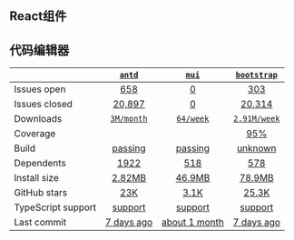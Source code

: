 ## React组件
## 代码编辑器
|   | [`antd`][b0] | [`mui`][r0] | [`bootstrap`][n0] |
|---|:---:|:---:|:----:|
| Issues open           | [658][IO1] | [0][IO2] | [303][IO3] |
| Issues closed         | [20,897][IC1] | [0][IC2] | [20,314][IC3] |
| Downloads             | [`3M/month`][DL1] | [`64/week`][DL2] | [`2.91M/week`][DL3] |
| Coverage             |  |  | [95%][cover3] |
| Build                 | [passing][bd1] | [passing][bd2] | [unknown][bd3] |
| Dependents            | [1922][dep1] | [518][dep2] | [578][dep3] |
| Install size          | [2.82MB][IS1] | [46.9MB][IS2] | [78.9MB][IS3] |
| GitHub stars          | [23K][stars1] | [3.1K][stars2] | [25.3K][stars3] |
| TypeScript support    | [support][TS1] | [support][TS2] | [support][TS3] |
| Last commit           | [7 days ago][commits1] | [about 1 month][commits2] | [7 days ago][commits3] |

[b0]: https://github.com/ant-design/ant-design
[r0]: https://github.com/vertexsystems/mui
[n0]: https://github.com/twbs/bootstrap

[IO1]: https://github.com/ant-design/ant-design/issues
[IO2]: https://github.com/vertexsystems/mui/issues
[IO3]: https://github.com/twbs/bootstrap/issues
[IC1]: https://github.com/ant-design/ant-design/issues
[IC2]: https://github.com/vertexsystems/mui/issues
[IC3]: https://github.com/twbs/bootstrap/issues

[DL1]: https://www.npmjs.com/package/antd
[DL2]: https://www.npmjs.com/package/mui
[DL3]: https://www.npmjs.com/package/bootstrap

[cover3]: https://coveralls.io/github/twbs/bootstrap

[bd1]: https://travis-ci.org/github/codemirror/CodeMirror
[bd2]: https://travis-ci.org/github/securingsincity/react-ace
[bd3]: https://travis-ci.org/github/microsoft/monaco-editor

[bug1]: https://github.com/react-grid-layout/react-grid-layout/issues
[bug2]: https://github.com/angular/flex-layout/issues?page=1&q=is%3Aissue+is%3Aopen
[bug3]: https://github.com/jbaysolutions/vue-grid-layout/issues

[dep1]: https://www.npmjs.com/package/codemirror
[dep2]: https://www.npmjs.com/package/react-ace
[dep3]: https://www.npmjs.com/package/monaco-editor

[IS1]: https://packagephobia.com/result?p=codemirror
[IS2]: https://packagephobia.com/result?p=react-ace
[IS3]: https://packagephobia.com/result?p=monaco-editor

[stars1]: https://github.com/codemirror/CodeMirror/stargazers
[stars2]: https://github.com/securingsincity/react-ace/stargazers
[stars3]: https://github.com/microsoft/monaco-editor/stargazers

[TS1]: https://www.npmjs.com/package/@types/codemirror
[TS2]: https://github.com/securingsincity/react-ace/search?l=typescript
[TS3]: https://github.com/microsoft/monaco-editor/search?l=typescript

[commits1]: https://github.com/codemirror/CodeMirror/commits
[commits2]: https://github.com/securingsincity/react-ace/commits
[commits3]: https://github.com/microsoft/monaco-editor/commits




